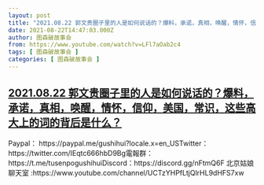 ```yaml
---
layout: post
title: "2021.08.22 郭文贵圈子里的人是如何说话的？爆料，承诺，真相，唤醒，情怀，信仰，美国，常识，这些高大上的词的背后是什么？"
date: 2021-08-22T14:47:03.000Z
author: 图森破故事会
from: https://www.youtube.com/watch?v=LFl7aOab2c4
tags: [ 图森破故事会 ]
categories: [ 图森破故事会 ]
---
```

<!--1629643623000-->
[2021.08.22 郭文贵圈子里的人是如何说话的？爆料，承诺，真相，唤醒，情怀，信仰，美国，常识，这些高大上的词的背后是什么？](https://www.youtube.com/watch?v=LFl7aOab2c4)
------

<div>
Paypal： https://paypal.me/gushihui?locale.x=en_USTwitter： https://twitter.com/IEqtc666hbD9Bg電報群：https://t.me/tusenpogushihuiDiscord：https://discord.gg/nFtmQ6F  北京姑娘聊天室 :https://www.youtube.com/channel/UCTzYHPfLtjQlrHL9dHFS7xw
</div>
